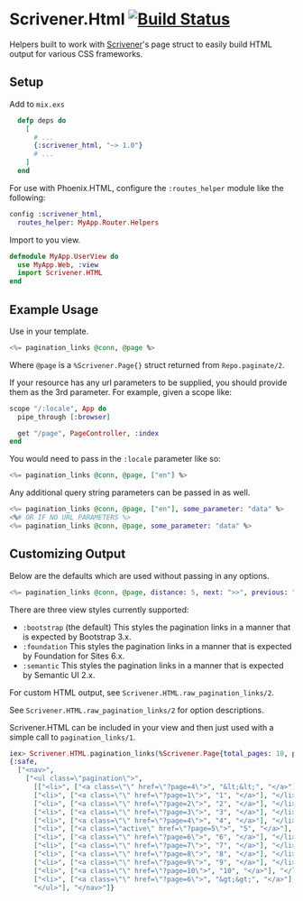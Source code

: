 # Scrivener.Html [![Build Status](https://semaphoreci.com/api/v1/projects/3b1ad27c-8991-4208-94d0-0bae42108482/638637/badge.svg)](https://semaphoreci.com/mgwidmann/scrivener_html)

Helpers built to work with [Scrivener](https://github.com/drewolson/scrivener)'s page struct to easily build HTML output for various CSS frameworks.

## Setup

Add to `mix.exs`

```elixir
  defp deps do
    [
      # ...
      {:scrivener_html, "~> 1.0"}
      # ...
    ]
  end
```

For use with Phoenix.HTML, configure the `:routes_helper` module like the following:

```elixir
config :scrivener_html,
  routes_helper: MyApp.Router.Helpers
```

Import to you view.

```elixir
defmodule MyApp.UserView do
  use MyApp.Web, :view
  import Scrivener.HTML
end
```

## Example Usage

Use in your template.

```elixir
<%= pagination_links @conn, @page %>
```

Where `@page` is a `%Scrivener.Page{}` struct returned from `Repo.paginate/2`.

If your resource has any url parameters to be supplied, you should provide them as the 3rd parameter. For example, given a scope like:

```elixir
scope "/:locale", App do
  pipe_through [:browser]

  get "/page", PageController, :index
end
```

You would need to pass in the `:locale` parameter like so:

```elixir
<%= pagination_links @conn, @page, ["en"] %>
```

Any additional query string parameters can be passed in as well.

```elixir
<%= pagination_links @conn, @page, ["en"], some_parameter: "data" %>
<%# OR IF NO URL PARAMETERS %>
<%= pagination_links @conn, @page, some_parameter: "data" %>
```

## Customizing Output

Below are the defaults which are used without passing in any options.

```elixir
<%= pagination_links @conn, @page, distance: 5, next: ">>", previous: "<<", first: true, last: true, view_style: :bootstrap %>
```

There are three view styles currently supported:

- `:bootstrap` (the default) This styles the pagination links in a manner that
  is expected by Bootstrap 3.x.
- `:foundation` This styles the pagination links in a manner that is expected
  by Foundation for Sites 6.x.
- `:semantic` This styles the pagination links in a manner that is expected by
  Semantic UI 2.x.

For custom HTML output, see `Scrivener.HTML.raw_pagination_links/2`.

See `Scrivener.HTML.raw_pagination_links/2` for option descriptions.

Scrivener.HTML can be included in your view and then just used with a simple call to `pagination_links/1`.

```elixir
iex> Scrivener.HTML.pagination_links(%Scrivener.Page{total_pages: 10, page_number: 5})
{:safe,
  ["<nav>",
    ["<ul class=\"pagination\">",
      [["<li>", ["<a class=\"\" href=\"?page=4\">", "&lt;&lt;", "</a>"], "</li>"],
      ["<li>", ["<a class=\"\" href=\"?page=1\">", "1", "</a>"], "</li>"],
      ["<li>", ["<a class=\"\" href=\"?page=2\">", "2", "</a>"], "</li>"],
      ["<li>", ["<a class=\"\" href=\"?page=3\">", "3", "</a>"], "</li>"],
      ["<li>", ["<a class=\"\" href=\"?page=4\">", "4", "</a>"], "</li>"],
      ["<li>", ["<a class=\"active\" href=\"?page=5\">", "5", "</a>"], "</li>"],
      ["<li>", ["<a class=\"\" href=\"?page=6\">", "6", "</a>"], "</li>"],
      ["<li>", ["<a class=\"\" href=\"?page=7\">", "7", "</a>"], "</li>"],
      ["<li>", ["<a class=\"\" href=\"?page=8\">", "8", "</a>"], "</li>"],
      ["<li>", ["<a class=\"\" href=\"?page=9\">", "9", "</a>"], "</li>"],
      ["<li>", ["<a class=\"\" href=\"?page=10\">", "10", "</a>"], "</li>"],
      ["<li>", ["<a class=\"\" href=\"?page=6\">", "&gt;&gt;", "</a>"], "</li>"]],
      "</ul>"], "</nav>"]}
```
